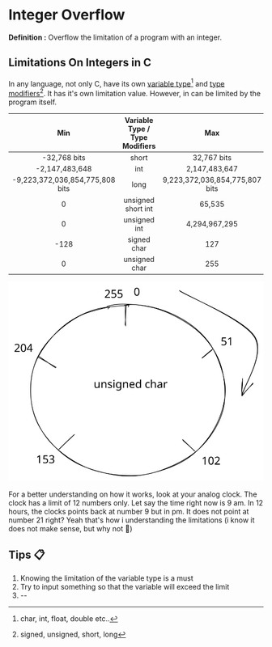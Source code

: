 # Integer Overflow

**Definition :** Overflow the limitation of a program with an integer.&#x20;

## Limitations On Integers in C

In any language, not only C, have its own [variable type](#user-content-fn-1)[^1] and [type modifiers](#user-content-fn-2)[^2]. It has it's own limitation value. However, in can be limited by the program itself.

<table><thead><tr><th align="center">Min</th><th width="270" align="center">Variable Type / Type Modifiers</th><th align="center">Max</th></tr></thead><tbody><tr><td align="center">-32,768 bits</td><td align="center">short</td><td align="center">32,767 bits</td></tr><tr><td align="center">-2,147,483,648</td><td align="center">int</td><td align="center">2,147,483,647</td></tr><tr><td align="center">-9,223,372,036,854,775,808 bits</td><td align="center">long</td><td align="center">9,223,372,036,854,775,807 bits</td></tr><tr><td align="center">0</td><td align="center">unsigned short int </td><td align="center">65,535</td></tr><tr><td align="center">0</td><td align="center">unsigned int </td><td align="center">4,294,967,295</td></tr><tr><td align="center">-128</td><td align="center">signed char </td><td align="center">127</td></tr><tr><td align="center">0</td><td align="center">unsigned char</td><td align="center">255</td></tr></tbody></table>



<img src="../../../.gitbook/assets/file.excalidraw.svg" alt="This image hopefully helps you to understand the explaination below" class="gitbook-drawing">

For a better understanding on how it works, look at your analog clock. The clock has a limit of 12 numbers only. Let say the time right now is 9 am. In 12 hours, the clocks points back at number 9 but in pm. It does not point at number 21 right? Yeah that's how i understanding the limitations (i know it does not make sense, but why not :rofl:)

## Tips :clipboard:

1. Knowing the limitation of the variable type is a must
2. Try to input something so that the variable will exceed the limit
3. \--

[^1]: char, int, float, double etc..

[^2]: signed, unsigned, short, long
